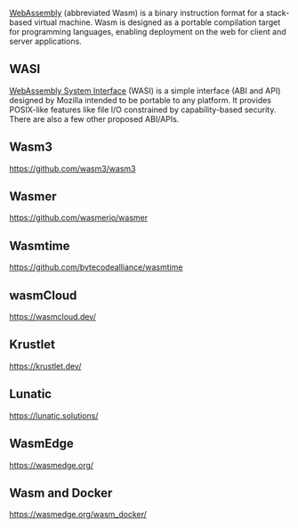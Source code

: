 [WebAssembly](https://en.wikipedia.org/wiki/WebAssembly) (abbreviated Wasm) is a binary instruction format for a stack-based virtual machine. Wasm is designed as a portable compilation target for programming languages, enabling deployment on the web for client and server applications.

## WASI

[WebAssembly System Interface](https://wasi.dev/) (WASI) is a simple interface (ABI and API) designed by Mozilla intended to be portable to any platform. It provides POSIX-like features like file I/O constrained by capability-based security. There are also a few other proposed ABI/APIs.

## Wasm3

https://github.com/wasm3/wasm3


## Wasmer

https://github.com/wasmerio/wasmer


## Wasmtime

https://github.com/bytecodealliance/wasmtime

## wasmCloud

https://wasmcloud.dev/

## Krustlet

https://krustlet.dev/

## Lunatic

https://lunatic.solutions/

## WasmEdge

https://wasmedge.org/

## Wasm and Docker

https://wasmedge.org/wasm_docker/